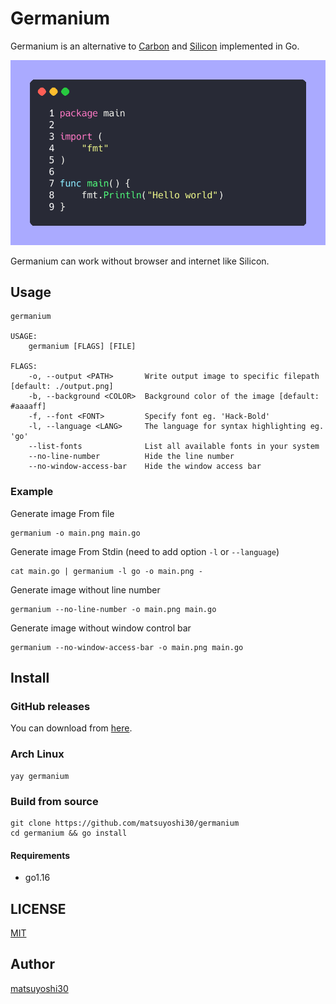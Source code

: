 # Germanium

Germanium is an alternative to [Carbon](https://github.com/carbon-app/carbon) and [Silicon](https://github.com/Aloxaf/silicon) implemented in Go.

![screenshot](assets/img/sample.png)

Germanium can work without browser and internet like Silicon.


## Usage

```
germanium

USAGE:
    germanium [FLAGS] [FILE]

FLAGS:
    -o, --output <PATH>       Write output image to specific filepath [default: ./output.png]
    -b, --background <COLOR>  Background color of the image [default: #aaaaff]
    -f, --font <FONT>         Specify font eg. 'Hack-Bold'
    -l, --language <LANG>     The language for syntax highlighting eg. 'go'
    --list-fonts              List all available fonts in your system
    --no-line-number          Hide the line number
    --no-window-access-bar    Hide the window access bar
```

### Example

Generate image From file

```
germanium -o main.png main.go
```

Generate image From Stdin (need to add option `-l` or `--language`)

```
cat main.go | germanium -l go -o main.png -
```

Generate image without line number

```
germanium --no-line-number -o main.png main.go
```

Generate image without window control bar

```
germanium --no-window-access-bar -o main.png main.go
```


## Install

### GitHub releases

You can download from [here](https://github.com/matsuyoshi30/germanium/releases).

### Arch Linux

```
yay germanium
```

### Build from source

```
git clone https://github.com/matsuyoshi30/germanium
cd germanium && go install
```

#### Requirements

- go1.16


## LICENSE

[MIT](./LICENSE)


## Author

[matsuyoshi30](https://twitter.com/matsuyoshi30)
